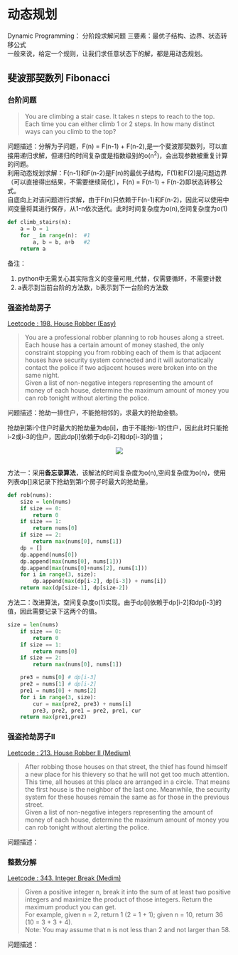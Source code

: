 # 动态规划
Dynamic Programming： 分阶段求解问题
三要素：最优子结构、边界、状态转移公式  
一般来说，给定一个规则，让我们求任意状态下的解，都是用动态规划。

## 斐波那契数列 Fibonacci 
### 台阶问题
>You are climbing a stair case. It takes n steps to reach to the top.  
Each time you can either climb 1 or 2 steps. In how many distinct ways can you climb to the top?

问题描述：分解为子问题，F(n) = F(n-1) + F(n-2),是一个斐波那契数列，可以直接用递归求解，但递归的时间复杂度是指数级别的o(n<sup>2</sup>)，会出现参数被重复计算的问题。  
利用动态规划求解：F(n-1)和F(n-2)是F(n)的最优子结构，F(1)和F(2)是问题边界（可以直接得出结果，不需要继续简化），F(n) = F(n-1) + F(n-2)即状态转移公式。  
自底向上对该问题进行求解，由于F(n)只依赖于F(n-1)和F(n-2)，因此可以使用中间变量将其进行保存，从1-n依次迭代。此时时间复杂度为o(n),空间复杂度为o(1)

```python
def climb_stairs(n):
    a = b = 1
    for _ in range(n):  #1
        a, b = b, a+b   #2
    return a
```

备注：  
1. python中无需关心其实际含义的变量可用_代替，仅需要循环，不需要计数  
2. a表示到当前台阶的方法数，b表示到下一台阶的方法数

### 强盗抢劫房子
[Leetcode : 198. House Robber (Easy)](https://leetcode.com/problems/house-robber/description/)

>You are a professional robber planning to rob houses along a street. Each house has a certain amount of money stashed, the only constraint stopping you from robbing each of them is that adjacent houses have security system connected and it will automatically contact the police if two adjacent houses were broken into on the same night.  
>Given a list of non-negative integers representing the amount of money of each house, determine the maximum amount of money you can rob tonight without alerting the police.

问题描述：抢劫一排住户，不能抢相邻的，求最大的抢劫金额。  

抢劫到第i个住户时最大的抢劫量为dp[i]，由于不能抢i-1的住户，因此此时只能抢i-2或i-3的住户，因此dp[i]依赖于dp[i-2]和dp[i-3]的值；
<div align="center"><img src="https://latex.codecogs.com/gif.latex?dp[i]=max(dp[i-2],dp[i-3])+nums[i]"/></div> <br>

方法一：采用**备忘录算法**，该解法的时间复杂度为o(n),空间复杂度为o(n)，使用列表dp[]来记录下抢劫到第i个房子时最大的抢劫量。
```python
def rob(nums):
    size = len(nums)
    if size == 0:
        return 0
    if size == 1:
        return nums[0]
    if size == 2:
        return max(nums[0], nums[1])
    dp = []
    dp.append(nums[0])
    dp.append(max(nums[0], nums[1]))
    dp.append(max(nums[0]+nums[2], nums[1]))
    for i in range(3, size):
        dp.append(max(dp[i-2], dp[i-3]) + nums[i])
    return max(dp[size-1], dp[size-2])
```

方法二：改进算法，空间复杂度o(1)实现。由于dp[i]依赖于dp[i-2]和dp[i-3]的值，因此需要记录下这两个的值。

```python
size = len(nums)
    if size == 0:
        return 0
    if size == 1:
        return nums[0]
    if size == 2:
        return max(nums[0], nums[1])

    pre3 = nums[0] # dp[i-3]
    pre2 = nums[1] # dp[i-2]
    pre1 = nums[0] + nums[2]
    for i in range(3, size):
        cur = max(pre2, pre3) + nums[i]
        pre3, pre2, pre1 = pre2, pre1, cur
    return max(pre1,pre2)
```

### 强盗抢劫房子II
[Leetcode : 213. House Robber II (Medium)](https://leetcode.com/problems/house-robber-ii/description/)

>After robbing those houses on that street, the thief has found himself a new place for his thievery so that he will not get too much attention. This time, all houses at this place are arranged in a circle. That means the first house is the neighbor of the last one. Meanwhile, the security system for these houses remain the same as for those in the previous street.  
Given a list of non-negative integers representing the amount of money of each house, determine the maximum amount of money you can rob tonight without alerting the police.

问题描述：

### 整数分解
[Leetcode : 343. Integer Break (Medim)](https://leetcode.com/problems/integer-break/description/)

>Given a positive integer n, break it into the sum of at least two positive integers and maximize the product of those integers. Return the maximum product you can get.  
For example, given n = 2, return 1 (2 = 1 + 1); given n = 10, return 36 (10 = 3 + 3 + 4).  
Note: You may assume that n is not less than 2 and not larger than 58.

问题描述：

```python
```